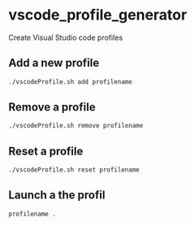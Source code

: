 # vscode_profile_generator

Create Visual Studio code profiles

## Add a new profile

```bash
./vscodeProfile.sh add profilename
```

## Remove a profile

```bash
./vscodeProfile.sh remove profilename
```

## Reset a profile

```bash
./vscodeProfile.sh reset profilename
```

## Launch a the profil

```bash
profilename .
```